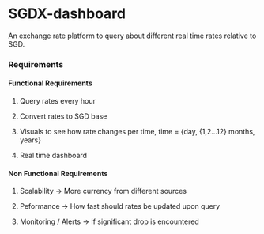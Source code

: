 ﻿# SGDX-dashboard

An exchange rate platform to query about different real time rates relative to SGD.


### Requirements 

#### Functional Requirements
1. Query rates every hour 

2. Convert rates to SGD base 

3. Visuals to see how rate changes per time, time = {day, {1,2...12} months, years}

4. Real time dashboard 

#### Non Functional Requirements 
1. Scalability -> More currency from different sources 

2. Peformance -> How fast should rates be updated upon query 

3. Monitoring / Alerts -> If significant drop is encountered 